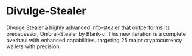 # Divulge-Stealer
Divulge Stealer a highly advanced info-stealer that outperforms its predecessor, Umbral-Stealer by Blank-c. This new iteration is a complete overhaul with enhanced capabilities, targeting 25 major cryptocurrency wallets with precision.
